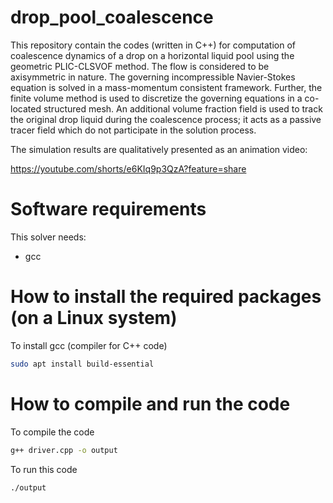 # drop_pool_coalescence
This repository contain the codes (written in C++) for computation of coalescence dynamics of a drop on a horizontal liquid pool using the geometric PLIC-CLSVOF method. The flow is considered to be axisymmetric in nature. The governing incompressible Navier-Stokes equation is solved in a mass-momentum consistent framework. Further, the finite volume method is used to discretize the governing equations in a co-located structured mesh. An additional volume fraction field is used to track the original drop liquid during the coalescence process; it acts as a passive tracer field which do not participate in the solution process.

The simulation results are qualitatively presented as an animation video:

https://youtube.com/shorts/e6KIq9p3QzA?feature=share

# Software requirements
This solver needs:

- gcc

# How to install the required packages (on a Linux system)

To install gcc (compiler for C++ code)

```bash
sudo apt install build-essential
```

# How to compile and run the code

To compile the code

```bash
g++ driver.cpp -o output
```
To run this code

```bash
./output
```
